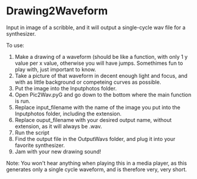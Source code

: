 # Drawing2Waveform
Input in image of a scribble, and it will output a single-cycle wav file for a synthesizer.

To use:
1. Make a drawing of a waveform (should be like a function, with only 1 y value per x value, otherwise you will have jumps. Somethimes fun to play with, just important to know.
2. Take a picture of that waveform in decent enough light and focus, and with as little background or competeing curves as possible.
3. Put the image into the Inputphotos folder.
4. Open Pic2Wav.pyG and go down to the bottom where the main function is run. 
5. Replace input_filename with the name of the image you put into the Inputphotos folder, including the extension.
6. Replace ouput_filename with your desired output name, without extension, as it will always be .wav.
7. Run the script
8. Find the output file in the OutputWavs folder, and plug it into your favorite synthesizer.
9. Jam with your new drawing sound!

Note: You won't hear anything when playing this in a media player, as this generates only a single cycle waveform, and is therefore very, very short.
